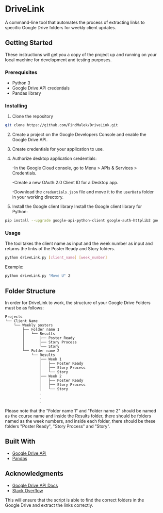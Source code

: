 # DriveLink
A command-line tool that automates the process of extracting links to specific Google Drive folders for weekly client updates.

## Getting Started
These instructions will get you a copy of the project up and running on your local machine for development and testing purposes.

### Prerequisites
- Python 3
- Google Drive API credentials
- Pandas library

### Installing
1. Clone the repository 
```sh
git clone https://github.com/FindMalek/DriveLink.git
```
2. Create a project on the Google Developers Console and enable the Google Drive API.
3. Create credentials for your application to use.
4. Authorize desktop application credentials:

    -In the Google Cloud console, go to Menu > APIs & Services > Credentials.

    -Create a new OAuth 2.0 Client ID for a Desktop app.

    -Download the `credentials.json` file and move it to the `userData` folder in your working directory.
    
5. Install the Google client library
Install the Google client library for Python:

```sh
pip install --upgrade google-api-python-client google-auth-httplib2 google-auth-oauthlib
```

### Usage
The tool takes the client name as input and the week number as input and returns the links of the Poster Ready and Story folders.
```sh
python driveLink.py [client_name] [week_number]
```

Example:
```sh
python driveLink.py "Move U" 2
```

## Folder Structure
In order for DriveLink to work, the structure of your Google Drive Folders must be as follows:

```
Projects
└── Client Name
    └── Weekly posters
        ├── Folder name 1
        │   └── Results
        │       ├── Poster Ready
        │       ├── Story Process
        │       └── Story
        └── Folder name 2
            └── Results
                ├── Week 1
                │   ├── Poster Ready
                │   ├── Story Process
                │   └── Story
                ├── Week 2
                │   ├── Poster Ready
                │   ├── Story Process
                │   └── Story
                .
                .
                .
```

Please note that the "Folder name 1" and "Folder name 2" should be named as the course name and inside the Results folder, there should be folders named as the week numbers, and inside each folder, there should be these folders "Poster Ready", "Story Process" and "Story".

## Built With
- [Google Drive API](https://developers.google.com/drive)
- [Pandas](https://pandas.pydata.org/)

## Acknowledgments
- [Google Drive API Docs](https://developers.google.com/drive/api/guides/)
- [Stack Overflow](https://stackoverflow.com/)

This will ensure that the script is able to find the correct folders in the Google Drive and extract the links correctly.
